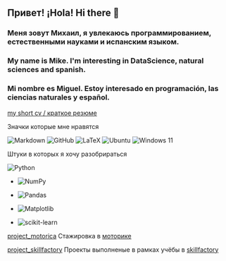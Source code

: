 ## Привет! ¡Hola! Hi there 👋

### Меня зовут Михаил, я увлекаюсь программированием, естественными науками и испанским языком.

### My name is Mike. I'm interesting in DataScience, natural sciences and spanish.

### Mi nombre es Miguel. Estoy interesado en programación, las ciencias naturales y español.

[my short cv / краткое резюме](https://github.com/hoittoken/hoittoken/blob/506e3b77f6d6793e0b903d42ede6ed628b194da2/cv_Aubakirov.pdf)

Значки которые мне нравятся

![Markdown](https://img.shields.io/badge/markdown-%23000000.svg?style=for-the-badge&logo=markdown&logoColor=white)
![GitHub](https://img.shields.io/badge/github-%23121011.svg?style=for-the-badge&logo=github&logoColor=white)
![LaTeX](https://img.shields.io/badge/latex-%23008080.svg?style=for-the-badge&logo=latex&logoColor=white)
![Ubuntu](https://img.shields.io/badge/Ubuntu-E95420?style=for-the-badge&logo=ubuntu&logoColor=white)
![Windows 11](https://img.shields.io/badge/Windows%2011-%230079d5.svg?style=for-the-badge&logo=Windows%2011&logoColor=white)


Штуки в которых я хочу разобрираться

![Python](https://img.shields.io/badge/python-3670A0?style=for-the-badge&logo=python&logoColor=ffdd54)
 
 * ![NumPy](https://img.shields.io/badge/numpy-%23013243.svg?style=for-the-badge&logo=numpy&logoColor=white)
 * ![Pandas](https://img.shields.io/badge/pandas-%23150458.svg?style=for-the-badge&logo=pandas&logoColor=white)
 * ![Matplotlib](https://img.shields.io/badge/Matplotlib-%23ffffff.svg?style=for-the-badge&logo=Matplotlib&logoColor=black)

 * ![scikit-learn](https://img.shields.io/badge/scikit--learn-%23F7931E.svg?style=for-the-badge&logo=scikit-learn&logoColor=white)


[project_motorica](https://github.com/hoittoken/Python/tree/master/Py/Projects/progect_motorica) Стажировка в [моторике](https://motorica.org/)

[project_skillfactory](https://github.com/hoittoken/Python/tree/master/Py/Projects) Проекты выполненые в рамках учёбы в [skillfactory](https://skillfactory.ru/)


<!--
**hoittoken/hoittoken** is a ✨ _special_ ✨ repository because its `README.md` (this file) appears on your GitHub profile.


- 🔭 I’m currently working on 
- 🌱 I’m currently learning math&ml
- 👯 I’m looking to collaborate on ...
- 🤔 I’m looking for help with ...
- 💬 Ask me about 
- 📫 How to reach me: ...
- 😄 Pronouns: ...
- ⚡ Fun fact: ...
-->
